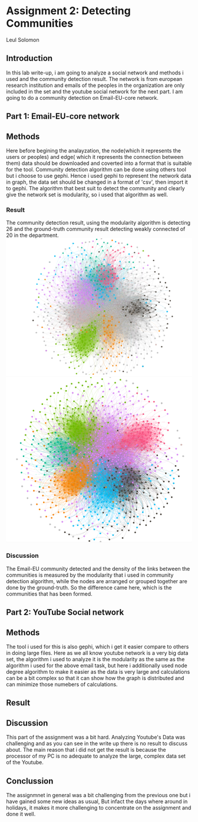 # Assignment 2: Detecting Communities 
Leul Solomon 

## Introduction 
In this lab write-up, i am going to analyze a social network and methods i used and the community detection result.
The network is from european research institution and emails of the peoples in the organization are only included in the set and the youtube social network for the next part.
I am going to do a community detection on Email-EU-core network.

## Part 1: Email-EU-core network 
## Methods 
Here before begining the analayzation, the node(which it represents the users or peoples) and 
edge( which it represents the connection between them) data should be downloaded and coverted into a format that is suitable for the tool.
Community detection algorithm can be done using others tool but i choose to use gephi.
Hence i used gephi to represent the network data in graph, the data set should be changed in a format of 'csv', then import it to gephi.
The algorithm that best suit to detect the community and clearly give the network set is modularity, so i used that algorithm as well.

### Result 
The community detection result, using the modularity algorithm is detecting 26 and 
the ground-truth community result detecting weakly connected of 20 in the department.
![department screenshot](Leul-department.png)
![modularity screenshot](Leul-modularity.png)

### Discussion 
The Email-EU community detected and the density of the links between the communities is measured by the modularity that i used in community detection algorithm,
while the nodes are arranged or grouped together are done by the ground-truth. So the difference came here, which is the communities that has been formed.

## Part 2: YouTube Social network

## Methods 
The tool i used for this is also gephi, which i get it easier compare to others in doing large files.
Here as we all know youtube network is a very big data set, the algorithm i used to analyze it is the modularity as the same as the algorithm i used for the above email task,
but here i additionally used node degree algorithm to make it easier as the data is very large and calculations can be a bit complex 
so that it can show how the graph is distributed and can minimize those numebers of calculations.

## Result

## Discussion
This part of the assignment was a bit hard. Analyzing Youtube's Data was challenging and as you can see in the write up there is no result to discuss about. 
The main reason that i did not get the result is because the processor of my PC is no adequate to analyze the large, complex data set of the Youtube.

## Conclussion
The assignmnet in general was a bit challenging from the previous one but i have gained some new ideas as usual,
But infact the days where around in holidays, it makes it more challenging to concentrate on the assignment and done it well.